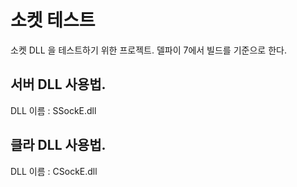 # 소켓 테스트

소켓 DLL 을 테스트하기 위한 프로젝트. 
델파이 7에서 빌드를 기준으로 한다. 

## 서버 DLL 사용법. 

DLL 이름 : SSockE.dll



## 클라 DLL 사용법. 

DLL 이름 : CSockE.dll

